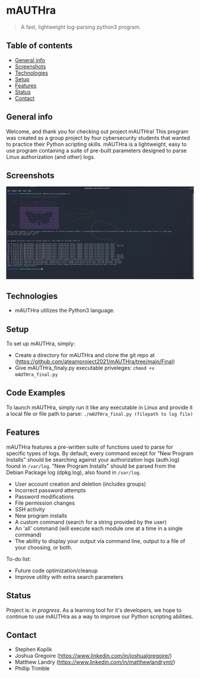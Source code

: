# mAUTHra
> A fast, lightweight log-parsing python3 program.

## Table of contents
* [General info](#general-info)
* [Screenshots](#screenshots)
* [Technologies](#technologies)
* [Setup](#setup)
* [Features](#features)
* [Status](#status)
* [Contact](#contact)

## General info
Welcome, and thank you for checking out project mAUTHra! This program was created as a group project by four cybersecurity students that wanted to practice their Python scripting skills. mAUTHra is a lightweight, easy to use program containing a suite of pre-built parameters designed to parse Linux authorization (and other) logs.
## Screenshots
![User Interface](mAUTHragitscreen.png)

## Technologies
* mAUTHra utilizes the Python3 language.

## Setup
To set up mAUTHra, simply: 

* Create a directory for mAUTHra and clone the git repo at (https://github.com/ateamproject2021/mAUTHra/tree/main/Final)
* Give mAUTHra_finaly.py executable priveleges: `chmod +x mAUTHra_final.py`

## Code Examples
To launch mAUTHra, simply run it like any executable in Linux and provide it a local file or file path to parse:
`./mAUTHra_final.py (filepath to log file)`

## Features
mAUTHra features a pre-written suite of functions used to parse for specific types of logs. By default, every command except for "New Program Installs" should be searching against your authorization logs (auth.log) found in `/var/log`. "New Program Installs" should be parsed from the Debian Package log (dpkg.log), also found in `/var/log`.
* User account creation and deletion (includes groups)
* Incorrect password attempts
* Password modifications
* File permission changes
* SSH activity
* New program installs
* A custom command (search for a string provided by the user)
* An 'all' command (will execute each module one at a time in a single command)
* The ability to display your output via command line, output to a file of your choosing, or both.

To-do list:
* Future code optimization/cleanup
* Improve utility with extra search parameters

## Status
Project is: _in progress_. As a learning tool for it's developers, we hope to continue to use mAUTHra as a way to improve our Python scripting abilities.

## Contact
* Stephen Koplik
* Joshua Gregoire (https://www.linkedin.com/in/joshualgregoire/)
* Matthew Landry (https://www.linkedin.com/in/matthewlandryml/)
* Phillip Trimble

